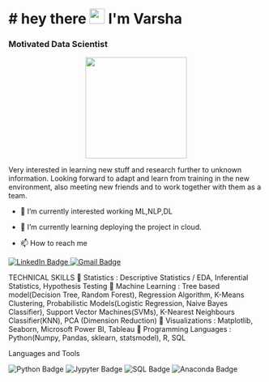 

 <h1>
 # hey there
  <img src="https://media.giphy.com/media/hvRJCLFzcasrR4ia7z/giphy.gif" width="30px"/>
 I'm Varsha </h1>

### Motivated Data Scientist 

<div id="header" align="center">
  <img src="https://media.giphy.com/media/3kPDmoWdBpQPNhCnUG/giphy.gif" width="200"/>
</div>

Very interested in learning new stuff and research further to unknown information. 
Looking forward to adapt and learn from training in the new environment, also meeting new friends and to work together with them as a team.

- 🔭 I’m currently interested working ML,NLP,DL 
- 🌱 I’m currently learning deploying the project in cloud.


- 📫 How to reach me

<div id="badges">
  <a href="https://www.linkedin.com/in/varsha-k-/">
    <img src="https://img.shields.io/badge/LinkedIn-blue?style=for-the-badge&logo=linkedin&logoColor=white" alt="LinkedIn Badge"/>
  </a>
   <a href="varshakrishna003@gmail.com">
    <img src="https://img.shields.io/badge/Gmail-red?style=for-the-badge&logo=gmail&logoColor=white" alt="Gmail Badge"/>
  </a>
</div>




TECHNICAL SKILLS
📌 Statistics : Descriptive Statistics / EDA, Inferential Statistics, Hypothesis Testing
📌 Machine Learning : Tree based model(Decision Tree, Random Forest), Regression Algorithm, K-Means Clustering, Probabilistic Models(Logistic Regression, Naive Bayes Classifier), Support Vector Machines(SVMs), K-Nearest Neighbours Classifier(KNN), PCA (Dimension Reduction)
📌 Visualizations : Matplotlib, Seaborn, Microsoft Power BI, Tableau 
📌 Programming Languages : Python(Numpy, Pandas, sklearn, statsmodel), R, SQL

Languages and Tools 

  <div id="badges">
    <img src="https://img.shields.io/badge/Python-blue?style=for-the-badge&logo=Python&logoColor=white" alt="Python Badge"/>
  <img src="https://img.shields.io/badge/Jupyter-white?style=for-the-badge&logo=Jupyter&logoColor=orange" alt="Jypyter Badge"/>
  <img src="https://img.shields.io/badge/SQL-black?style=for-the-badge&logo=SQL&logoColor=blue" alt="SQL Badge"/>
   <img src="https://img.shields.io/badge/Anaconda-green?style=for-the-badge&logo=Anaconda&logoColor=white" alt="Anaconda Badge"/>
 
</div>
 <div id="badges">
<img src="https://komarev.com/ghpvc/?username=varsha003&style=flat-square&color=blue" alt=""/>
</div>



                                                                                                                                  

